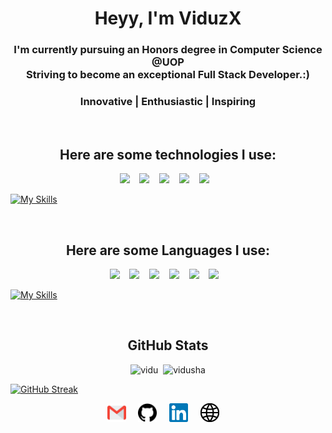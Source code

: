 <h1 align="center"> Heyy, I'm ViduzX </h1>

<h3 align="center">
    I'm currently pursuing an Honors degree in Computer Science @UOP <br/>
    Striving to become an exceptional Full Stack Developer.:)   
</h3>
<h3 align="center">Innovative | Enthusiastic | Inspiring</h3>
<br/>

<h2 align="center">
  Here are some technologies I use:
</h2>
<p align="center">
<code><img height="75" src="https://skillicons.dev/icons?i=nextjs"></code> &nbsp;&nbsp;
<code><img height="75" src="https://skillicons.dev/icons?i=react"></code> &nbsp;&nbsp;
<code><img height="75" src="https://skillicons.dev/icons?i=nestjs"></code> &nbsp;&nbsp;
<code><img height="75" src="https://skillicons.dev/icons?i=expressjs"></code> &nbsp;&nbsp;
<code><img height="75" src="https://skillicons.dev/icons?i=nodejs"></code> &nbsp;&nbsp;
</p>

<p align="center">
 
[![My Skills](https://skillicons.dev/icons?i=mysql,mongodb,postgres)](https://skillicons.dev)

</p>

<br/>
<h2 align="center">
  Here are some Languages I use:
</h2>
<p align="center">
<code><img height="60" src="https://skillicons.dev/icons?i=typescript"></code> &nbsp;&nbsp;
<code><img height="60" src="https://skillicons.dev/icons?i=javascript"></code> &nbsp;&nbsp;
<code><img height="60" src="https://skillicons.dev/icons?i=java"></code> &nbsp;&nbsp;
<code><img height="60" src="https://skillicons.dev/icons?i=python"></code> &nbsp;&nbsp;
<code><img height="60" src="https://skillicons.dev/icons?i=c"></code> &nbsp;&nbsp;
<code><img height="60" src="https://skillicons.dev/icons?i=solidity"></code> &nbsp;&nbsp;
</p>

<p align="center">

[![My Skills](https://skillicons.dev/icons?i=mysql,mongodb,postgres)](https://skillicons.dev)

</p>

<br/>

<h2 align="center">
 GitHub Stats
</h2>

<p align="center">
<img  src="https://github-readme-stats.vercel.app/api?username=VidushaSanidu&count_private=true&show_icons=true&locale=en&theme=blue-green" alt="vidu" />&nbsp
  <img src="https://github-readme-stats.vercel.app/api/top-langs/?username=VidushaSanidu&layout=compact&theme=transparent" alt="vidusha" />

</p>

<p align="center">

[![GitHub Streak](http://github-readme-streak-stats.herokuapp.com?user=VidushaSanidu&theme=blue-green)](https://git.io/streak-stats)

</p>

<p align="center">
 <a href="mailto:vidushsanidu07@gmail.com"><img src="https://github.com/chandan-reddy-k/chandan-reddy-k/blob/master/assets/gmail.svg" width="30px" alt="mail"></a> &nbsp; &nbsp;
   <a href="https://github.com/VidushaSanidu"><img src="https://github.com/chandan-reddy-k/chandan-reddy-k/blob/master/assets/github.svg" width="30px" alt="mail"></a> &nbsp; &nbsp;
  <a href="www.linkedin.com/in/vidusha-sanidu-867a84214"><img src="https://github.com/chandan-reddy-k/chandan-reddy-k/blob/master/assets/linkedin.svg" width="30px" alt="LinkedIn"></a> &nbsp; &nbsp;
    <a href="https://chandan.dev"><img src="https://github.com/chandan-reddy-k/chandan-reddy-k/blob/master/assets/site.svg" width="30px" alt="site"></a> &nbsp; &nbsp;
</p>
